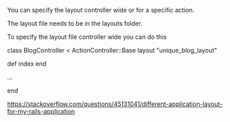 
You can specify the layout controller wide or for a specific action.

The layout file needs to be in the layouts folder.

To specify the layout file controller wide you can do this

class BlogController < ActionController::Base
  layout "unique_blog_layout"

  def index
  end

  ...

end


https://stackoverflow.com/questions/45131041/different-application-layout-for-my-rails-application